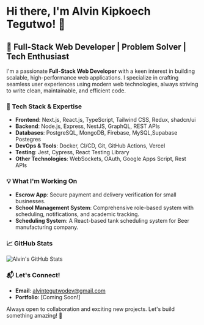 # Hi there, I'm Alvin Kipkoech Tegutwo! 👋

## 🚀 Full-Stack Web Developer | Problem Solver | Tech Enthusiast

I'm a passionate **Full-Stack Web Developer** with a keen interest in building scalable, high-performance web applications. I specialize in crafting seamless user experiences using modern web technologies, always striving to write clean, maintainable, and efficient code.

### 🔧 Tech Stack & Expertise

- **Frontend**: Next.js, React.js, TypeScript, Tailwind CSS, Redux, shadcn/ui
- **Backend**: Node.js, Express, NestJS, GraphQL, REST APIs
- **Databases**: PostgreSQL, MongoDB, Firebase, MySQL,Supabase Postegres
- **DevOps & Tools**: Docker, CI/CD, Git, GitHub Actions, Vercel
- **Testing**: Jest, Cypress, React Testing Library
- **Other Technologies**: WebSockets, OAuth, Google Apps Script, Rest APIs

### 💡 What I'm Working On
- **Escrow App**: Secure payment and delivery verification for small businesses.
- **School Management System**: Comprehensive role-based system with scheduling, notifications, and academic tracking.
- **Scheduling System**: A React-based tank scheduling system for Beer manufacturing company.

### 📈 GitHub Stats
![Alvin's GitHub Stats](https://github-readme-stats.vercel.app/api?username=ATegutwo&show_icons=true&theme=radical)

### 📬 Let's Connect!
- **Email**: alvintegutwodev@gmail.com
- **Portfolio**: [Coming Soon!]

Always open to collaboration and exciting new projects. Let's build something amazing! 🚀

